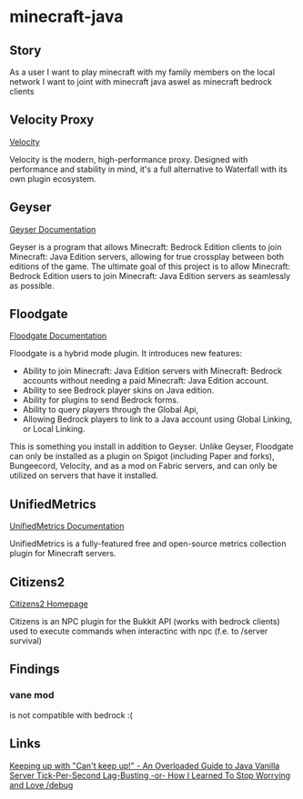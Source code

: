 <!-- markdownlint-disable MD041 -->
<!-- markdownlint-disable MD033 -->
<!-- markdownlint-disable MD051 -->

# minecraft-java

## Story

As a user I want to play minecraft with my family members on the local network
I want to joint with minecraft java aswel as minecraft bedrock clients

## Velocity Proxy

[Velocity](https://papermc.io/software/velocity)

Velocity is the modern, high-performance proxy. Designed with performance and stability in mind, it's a full alternative to Waterfall with its own plugin ecosystem.

## Geyser

[Geyser Documentation](https://geysermc.org/)

Geyser is a program that allows Minecraft: Bedrock Edition clients to join Minecraft: Java Edition servers, allowing for true crossplay between both editions of the game.
The ultimate goal of this project is to allow Minecraft: Bedrock Edition users to join Minecraft: Java Edition servers as seamlessly as possible.

## Floodgate

[Floodgate Documentation](https://geysermc.org/wiki/floodgate/)

Floodgate is a hybrid mode plugin. It introduces new features:

- Ability to join Minecraft: Java Edition servers with Minecraft: Bedrock accounts without needing a paid Minecraft: Java Edition account.
- Ability to see Bedrock player skins on Java edition.
- Ability for plugins to send Bedrock forms.
- Ability to query players through the Global Api,
- Allowing Bedrock players to link to a Java account using Global Linking, or Local Linking.

This is something you install in addition to Geyser.
Unlike Geyser, Floodgate can only be installed as a plugin on Spigot (including Paper and forks), Bungeecord, Velocity, and as a mod on Fabric servers, and can only be utilized on servers that have it installed.

## UnifiedMetrics

[UnifiedMetrics Documentation](https://docs.cubxity.dev/docs/unifiedmetrics/intro)

UnifiedMetrics is a fully-featured free and open-source metrics collection plugin for Minecraft servers.

## Citizens2

[Citizens2 Homepage](https://citizensnpcs.co/)

Citizens is an NPC plugin for the Bukkit API (works with bedrock clients)
used to execute commands when interactinc with npc (f.e. to /server survival)

## Findings

### vane mod

is not compatible with bedrock :(

## Links

[Keeping up with "Can't keep up!" - An Overloaded Guide to Java Vanilla Server Tick-Per-Second Lag-Busting -or- How I Learned To Stop Worrying and Love /debug](https://www.reddit.com/r/admincraft/comments/87i0hi/keeping_up_with_cant_keep_up_an_overloaded_guide/)
